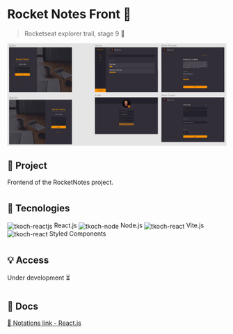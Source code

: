 # Rocket Notes Front 📓

> Rocketseat explorer trail, stage 9 🚀

![preview](./public/github/img/preview.png)

## 📁 Project

Frontend of the RocketNotes project.

#

## 🔧 Tecnologies

<img align="center" alt="tkoch-reactjs" height="30" width="40" src="https://cdn.jsdelivr.net/gh/devicons/devicon/icons/react/react-original.svg" /> React.js 
<img align="center" alt="tkoch-node" height="30" width="40" src="https://cdn.jsdelivr.net/gh/devicons/devicon/icons/nodejs/nodejs-original.svg" /> Node.js
<img align="center" alt="tkoch-react" height="30" width="40" src="https://vitejs.dev/logo.svg" /> Vite.js
<img align="center" alt="tkoch-react" height="40" width="50" src="https://www.svgrepo.com/show/306811/styled-components.svg" /> Styled Components

# 

## 💡 Access

Under development ⏳

#

## 📃 Docs

[🔗 Notations link - React.js](https://rectangular-lemonade-0d3.notion.site/React-be210e262e924228b66be8b74ecad3e0?pvs=4)
